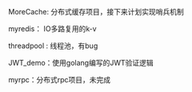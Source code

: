 MoreCache: 分布式缓存项目，接下来计划实现哨兵机制

myredis： IO多路复用的k-v

threadpool : 线程池，有bug

JWT_demo：使用golang编写的JWT验证逻辑

myrpc：分布式rpc项目，未完成
